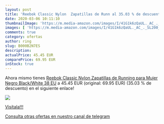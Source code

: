 ```yaml
---
layout: post
title: 'Reebok Classic Nylon  Zapatillas de Runn al 35.03 % de descuento'
date: 2020-03-06 10:11:10
thumbnailImage: 'https://m.media-amazon.com/images/I/41G1k6zQaUL._AC_._SL200_.jpg'
images: [ 'https://m.media-amazon.com/images/I/41G1k6zQaUL._AC_._SL200_.jpg' ]
comments: true
category: ofertas
author: ring
slug: B000B2N7ES
description:
actualPrice: 45.45 EUR
comparePrice: 69.95 EUR
inStock: true
---
```


Ahora mismo tienes [Reebok Classic Nylon  Zapatillas de Running para Mujer  Negro  Black/White   38 EU](https://www.amazon.com/dp/B000B2N7ES/?tag=redken08-20) a 45.45 EUR (original: 69.95 EUR) (35.03 %  de descuento) en el siguiente enlace!

[![](https://m.media-amazon.com/images/I/41G1k6zQaUL._AC_._SL200_.jpg)](https://www.amazon.com/dp/B000B2N7ES/?tag=redken08-20)

[Visítala!!!](https://www.amazon.com/dp/B000B2N7ES/?tag=redken08-20)

[Consulta otras ofertas en nuestro canal de telegram](https://t.me/s/ofertas25)
